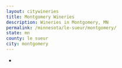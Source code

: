 ```yaml
---
layout: citywineries
title: Montgomery Wineries
description: Wineries in Montgomery, MN
permalink: /minnesota/le-sueur/montgomery/
state: mn
county: le sueur
city: montgomery
---
```

-
